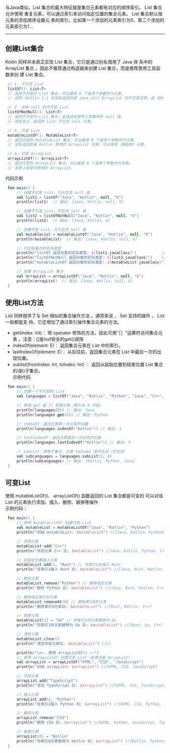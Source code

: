 与Java类似，List 集合的最大特征就是集合元素都有对应的顺序索引。 List 集合允许使用
重复元素，可以通过索引来访问指定位置的集合元素。 List 集合默认按元素的添加顺序设置元
素的索引，比如第一个添加的元素索引为0、第二个添加的元素索引为1...

----

## 创建List集合
Kotlin 同样并未真正实现 List 集合，它只是通过别名借用了 Java 体
系中的 ArrayList 集合 。因此不推荐通过构造器来创建 List 集合，而是推荐使用工具函数来创
建 List 集合。
```kotlin
 // 1. 不可变 List
 listOf(): List<T>
 // 返回不可变的 List 集合，可以接受 0 个或多个参数作为元素。
 // 说明：Kotlin 1.1 中实际返回的是 java.util.ArrayList 的不可变实例，由 JDK 提供。

 // 2. 去除 null 的不可变 List
 listOfNotNull(): List<T>
 // 返回不可变的 List 集合，会自动去掉传入参数中的 null 值。
 // 简而言之，返回的 List 不包含 null 元素。

 // 3. 可变 List
 mutableListOf(): MutableList<T>
 // 返回可变的 MutableList 集合，可以接受 0 个或多个参数作为元素。
 // 实际返回的是 Kotlin 熟悉的 ArrayList 实例，可以修改（增删改）元素。

 // 4. 可变 ArrayList
 arrayListOf(): ArrayList<T>
 // 返回可变的 ArrayList 集合，可以接受 0 个或多个参数作为元素。
 // 本质上就是可修改的 ArrayList。
```
代码示例
```kotlin
 fun main() {
     // 创建不可变 List，允许包含 null 值
     val list1 = listOf("Java", "Kotlin", null, "G")
     println(list1)  // 输出: [Java, Kotlin, null, G]

     // 创建不可变 List，不包含 null 值
     val list2 = listOfNotNull("Java", "Kotlin", null, "G")
     println(list2)  // 输出: [Java, Kotlin, G]

     // 创建可变 List，允许包含 null 值
     val mutableList = mutableListOf("Java", "Kotlin", null, "G")
     println(mutableList)  // 输出: [Java, Kotlin, null, G]

     // 打印各集合的实际类型
     println("listOf 返回对象的实际类型: ${list1.javaClass}")           // class java.util.Arrays$ArrayList 或 kotlin.collections.ImmutableCollections$ListN
     println("listOfNotNull 返回对象的实际类型: ${list2.javaClass}")    // class kotlin.collections.ImmutableCollections$ListN
     println("mutableListOf 返回对象的实际类型: ${mutableList.javaClass}") // class java.util.ArrayList

     // 创建 ArrayList 集合
     val arrayList = arrayListOf("Java", "Kotlin", null, "G")
     println(arrayList)  // 输出: [Java, Kotlin, null, G]
 }
```

## 使用List方法
List 同样提供了与 Set 相似的集合操作方法 。通常来说 ， Set 支持的操作 ， List 一般都能支
持，它还增加了通过索引操作集合元素的方法。
* get(index: Int)： 带 operator 修饰的方法，因此可用“［］“运算符访问集合元素 。注意：[]是null安全的get()调用
* indexOf(element: E)： 返回集合元素在 List 中的索引。
* lastIndexOf(element: E)： 从后往前，返回集合元素在 List 中最后一次的出现位置。
* sublist(fromIndex: Int, toIndex: Int) ： 返回从起始位置到结束位置 List 集合的(新)子集合。 </br>
示例代码
```kotlin
 fun main() {
     // 创建一个不可变的 List
     val languages = listOf("Java", "Kotlin", "Python", "Java", "C++", "Kotlin")

     // 使用 get 或 [] 获取元素（索引从 0 开始）
     println(languages[0]) // 输出: Java
     println(languages.get(2)) // 输出: Python

     // indexOf：返回元素第一次出现的位置
     println(languages.indexOf("Kotlin")) // 输出: 1

     // lastIndexOf：返回元素最后一次出现的位置
     println(languages.lastIndexOf("Kotlin")) // 输出: 5

     // subList：获取子集合，注意 toIndex 是开区间（不包含）
     val subLanguages = languages.subList(1, 4)
     println(subLanguages) // 输出: [Kotlin, Python, Java]
 }
```

## 可变List
使用 mutableListOf()、 arrayListOf() 函数返回的 List 集合都是可变的
可以对该 List 的元素执行添加、插入、删除、替换等操作 </br>
示例代码：
```kotlin
 fun main() {
     // 使用 mutableListOf 创建可变 List
     val mutableList = mutableListOf("Java", "Kotlin", "Python")
     println("初始 mutableList: $mutableList") //[Java, Kotlin, Python]

     // 添加元素
     mutableList.add("C++")
     println("添加元素 C++ 后: $mutableList") //Java, Kotlin, Python, C++]

     // 在指定位置插入元素
     mutableList.add(1, "Rust") // 在索引1处插入 Rust
     println("在索引1插入 Rust 后: $mutableList") //[Java, Rust, Kotlin, Python, C++]

     // 删除元素
     mutableList.remove("Python") // 删除指定元素
     println("删除 Python 后: $mutableList") //[Java, Rust, Kotlin, C++]

     // 删除指定索引的元素
     mutableList.removeAt(0) // 删除索引0的元素
     println("删除索引0元素后: $mutableList") //[Rust, Kotlin, C++]

     // 替换元素
     mutableList[1] = "Go" // 将索引1的元素替换为 Go
     println("将索引1的元素替换为 Go 后: $mutableList") //[Rust, Go, C++]

     // 清除元素
     mutableList.clear()
     println("清空所有元素后: $mutableList") //[]

     println("\n—— 使用 arrayListOf() ——")
     // 使用 arrayListOf 创建可变 List（本质也是 ArrayList）
     val arrayList = arrayListOf("HTML", "CSS", "JavaScript")
     println("初始 arrayList: $arrayList") //[HTML, CSS, JavaScript]

     // 添加元素
     arrayList.add("TypeScript")
     println("添加 TypeScript 后: $arrayList") //[HTML, CSS, JavaScript, TypeScript]

     // 插入元素
     arrayList.add(2, "Python")
     println("在索引2插入 Python 后: $arrayList") //[HTML, CSS, Python, JavaScript, TypeScript]

     // 删除元素
     arrayList.remove("CSS")
     println("删除 CSS 后: $arrayList") //[HTML, Python, JavaScript, TypeScript]

     // 替换元素
     arrayList[0] = "Kotlin"
     println("将索引0元素替换为 Kotlin 后: $arrayList") //[Kotlin, Python, JavaScript, TypeScript]
 }

```